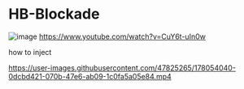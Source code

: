 # HB-Blockade
![image](https://user-images.githubusercontent.com/47825265/177999363-2d06e706-acd5-4d1c-a71b-b291b7605700.png)
https://www.youtube.com/watch?v=CuY6t-uIn0w


how to inject








https://user-images.githubusercontent.com/47825265/178054040-0dcbd421-070b-47e6-ab09-1c0fa5a05e84.mp4


